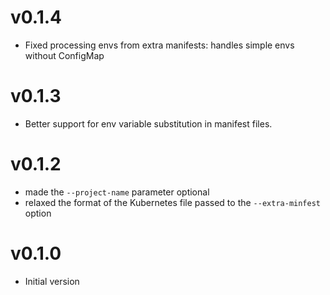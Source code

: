 # v0.1.4

- Fixed processing envs from extra manifests: handles simple envs without ConfigMap
# v0.1.3

- Better support for env variable substitution in manifest files.

# v0.1.2

- made the `--project-name` parameter optional
- relaxed the format of the Kubernetes file passed to the `--extra-minfest` option

# v0.1.0

- Initial version

